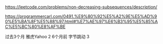 https://leetcode.com/problems/non-decreasing-subsequences/description/

https://programmercarl.com/0491.%E9%80%92%E5%A2%9E%E5%AD%90%E5%BA%8F%E5%88%97.html#%E7%AE%97%E6%B3%95%E5%85%AC%E5%BC%80%E8%AF%BE


过去3个月
雅虎Yahoo
2
6个月前
字节跳动
3
